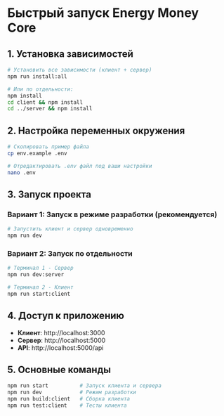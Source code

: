 # Быстрый запуск Energy Money Core

## 1. Установка зависимостей

```bash
# Установить все зависимости (клиент + сервер)
npm run install:all

# Или по отдельности:
npm install
cd client && npm install
cd ../server && npm install
```

## 2. Настройка переменных окружения

```bash
# Скопировать пример файла
cp env.example .env

# Отредактировать .env файл под ваши настройки
nano .env
```

## 3. Запуск проекта

### Вариант 1: Запуск в режиме разработки (рекомендуется)
```bash
# Запустить клиент и сервер одновременно
npm run dev
```

### Вариант 2: Запуск по отдельности
```bash
# Терминал 1 - Сервер
npm run dev:server

# Терминал 2 - Клиент  
npm run start:client
```

## 4. Доступ к приложению

- **Клиент**: http://localhost:3000
- **Сервер**: http://localhost:5000
- **API**: http://localhost:5000/api

## 5. Основные команды

```bash
npm run start          # Запуск клиента и сервера
npm run dev            # Режим разработки
npm run build:client   # Сборка клиента
npm run test:client    # Тесты клиента
```
